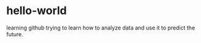 # hello-world
learning github
trying to learn how to analyze data and use it to predict the future.
